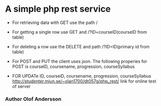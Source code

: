 # A simple php rest service

* For retrieving data with GET use the path /

* For getting a single row use GET and  /?ID=courseID(courseID from table)

* For deleting a row use the DELETE and path /?ID=ID(primary id from table) 

* For POST and PUT the client uses json. The following properies for POST is courseID, coursename, progression, courseSyllabus

*  FOR UPDATe ID, courseiD, coursename, progression, courseSyllabus
http://studenter.miun.se/~olan1700/dt057g/php_rest/ link for online test of server
### Author Olof Andersson

